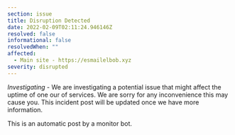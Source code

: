 ```yaml
---
section: issue
title: Disruption Detected
date: 2022-02-09T02:11:24.946146Z
resolved: false
informational: false
resolvedWhen: ""
affected:
  - Main site - https://esmailelbob.xyz
severity: disrupted
---
```

*Investigating* - We are investigating a potential issue that might affect the uptime of one our of services. We are sorry for any inconvenience this may cause you. This incident post will be updated once we have more information.

This is an automatic post by a monitor bot.
        